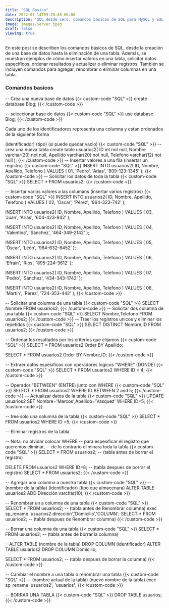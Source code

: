 ```yaml
---
title: "SQL Basico"
date: 2022-07-14T09:20:48-06:00
description: 'SQL desde cero, comandos basicos de SQL para MySQL y SQL Server con ejemplos.'
image: images/Server.jpeg
draft: false
viewimg: true
---
```


En este post se describen los comandos básicos de SQL, desde la creación de una base de datos hasta la eliminación de una tabla. Además, se muestran ejemplos de cómo insertar valores en una tabla, solicitar datos específicos, ordenar resultados y actualizar o eliminar registros. También se incluyen comandos para agregar, renombrar o eliminar columnas en una tabla.

### Comandos basicos

-- Crea una nueva base de datos
{{< custom-code "SQL" >}}
create database Blog;
{{< /custom-code >}}

-- seleccionar base de datos
{{< custom-code "SQL" >}}
use database Blog;
{{< /custom-code >}}

Cada uno de los identificadores representa una columna y estan ordenados de la siguiente forma

(identificador) (tipo) (si puede quedar vacio)
{{< custom-code "SQL" >}}
-- crea una nueva tabla
	create table usuarios2(
	ID int not null,
	Nombre varchar(20) not null,
	Apellido varchar(20) not null,
	Telefono varchar(12) not null
);
{{< /custom-code >}}
-- Insertar valores a una fila (insertar un registro)
{{< custom-code "SQL" >}}
INSERT INTO usuarios2(
	ID,
	Nombre,
	Apellido,
	Telefono
)
VALUES (
	01,
	'Pedro',
	'Arias',
	'809-123-1345'
);
{{< /custom-code >}}
-- Solicitar los datos de toda la tabla
{{< custom-code "SQL" >}}
SELECT * FROM usuarios2;
{{< /custom-code >}}

-- Insertar varios valores a las columans (insertar varios registros)
{{< custom-code "SQL" >}}
INSERT INTO usuarios2(
	ID,
	Nombre,
	Apellido,
	Telefono
)
VALUES (
	02,
	'Óscar',
	'Pérez',
	'864-323-742'
);

INSERT INTO usuarios2(
	ID,
	Nombre,
	Apellido,
	Telefono
)
VALUES (
	03,
	'Juan',
	'Arias',
	'604-423-942'
);

INSERT INTO usuarios2(
	ID,
	Nombre,
	Apellido,
	Telefono
)
VALUES (
	04,
	'Valentina',
	'Sánchez',
	'464-349-2142'
);

INSERT INTO usuarios2(
	ID,
	Nombre,
	Apellido,
	Telefono
)
VALUES (
	05,
	'Óscar',
	'León',
	'984-632-8452'
);

INSERT INTO usuarios2(
	ID,
	Nombre,
	Apellido,
	Telefono
)
VALUES (
	06,
	'Efraín',
	'Ríos',
	'895-224-3612'
);

INSERT INTO usuarios2(
	ID,
	Nombre,
	Apellido,
	Telefono
)
VALUES (
	07,
	'Pedro',
	'Sánchez',
	'434-343-1742'
);

INSERT INTO usuarios2(
	ID,
	Nombre,
	Apellido,
	Telefono
)
VALUES (
	08,
	'Martín',
	'Pérez',
	'724-353-442'
);
{{< /custom-code >}}

-- Solicitar una columna de una tabla
{{< custom-code "SQL" >}}
SELECT Nombre FROM usuarios2;
{{< /custom-code >}}
-- Solicitar dos columna de una tabla
{{< custom-code "SQL" >}}
SELECT Nombre,Telefono FROM usuarios2;
{{< /custom-code >}}
-- Traer los registros unicos y eliminar los repetidos
{{< custom-code "SQL" >}}
SELECT DISTINCT Nombre,ID
FROM usuarios2;
{{< /custom-code >}}

-- Ordenar los resultados por los criterios que elijamos
{{< custom-code "SQL" >}}
SELECT * FROM usuarios2
Order BY Apellido;

SELECT * FROM usuarios2
Order BY Nombre,ID;
{{< /custom-code >}}

-- Extraer datos espesificos con operadores logicos "WHERE" (DONDE)
{{< custom-code "SQL" >}}
SELECT * FROM usuarios2
WHERE ID > 4;
{{< /custom-code >}}

-- Operador "BETWEEN" (ENTRE) junto con WHERE
{{< custom-code "SQL" >}}
SELECT * FROM usuarios2
WHERE ID BETWEEN 2 and 5;
{{< /custom-code >}}
-- Actualizar datos de la tabla
{{< custom-code "SQL" >}}
UPDATE usuarios2
SET Nombre='Marcos',Apellido='Vasquez'
WHERE ID=5;
{{< /custom-code >}}

-- tree solo una columna de la tabla
{{< custom-code "SQL" >}}
SELECT * FROM usuarios2
WHERE ID =5;
{{< /custom-code >}}

-- Eliminar registros de la tabla

-- Nota: no olvidar colocar WHERE 
-- para espesificar el registro que queremos eliminar, 
-- de lo contrario eliminara toda la tabla
{{< custom-code "SQL" >}}
SELECT * FROM usuarios2; -- (tabla antes de borrar el registro)

DELETE FROM usuarios2
WHERE ID=8;
-- (tabla despues de borrar el registro)
SELECT * FROM usuarios2;
{{< /custom-code >}}

-- Agregar una columna a nuestra tabla
{{< custom-code "SQL" >}}
--(nombre de la tabla) (identificador) (tipo que almacenara)
ALTER TABLE usuarios2 ADD Dirección varchar(10);
{{< /custom-code >}}

-- Renombrar un a columna de una tabla
{{< custom-code "SQL" >}}
SELECT * FROM usuarios2; -- (tabla antes de Renombrar columna)
exec sp_rename 'usuarios2.dirección','Domicilio','COLUMN';
SELECT * FROM usuarios2; -- (tabla despues de Renombrar columna)
{{< /custom-code >}}

-- Borrar una columna de una tabla
{{< custom-code "SQL" >}}
SELECT * FROM usuarios2; -- (tabla antes de borrar la columna)

--ALTER TABLE (nombre de la tabla) DROP COLUMN	(identificador)
ALTER TABLE usuarios2 DROP COLUMN Domicilio;

SELECT * FROM usuarios2; -- (tabla despues de borrar la columna)
{{< /custom-code >}}

-- Cambiar el nombre a una tabla o renombrar una tabla
{{< custom-code "SQL" >}}
-- (nombre actual de la tabla) (nuevo nombre de la tabla)
exec sp_rename 'usuarios2', 'usuarios';
{{< /custom-code >}}

-- BORRAR UNA TABLA
{{< custom-code "SQL" >}}
DROP TABLE usuarios;
{{< /custom-code >}}
